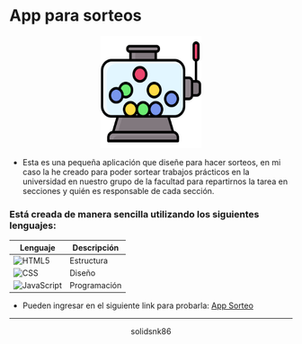 # App para sorteos

<div align="center">
    <img src="public/favicon.png" width="180" height="200" alt="Logo" />
</div>

- Esta es una pequeña aplicación que diseñe para hacer sorteos, en mi caso la he creado para poder sortear trabajos prácticos en la universidad en nuestro grupo de la facultad para repartirnos la tarea en secciones y quién es responsable de cada sección.

### Está creada de manera sencilla utilizando los siguientes lenguajes:

| Lenguaje                                                                                             | Descripción  |
| ---------------------------------------------------------------------------------------------------- | ------------ |
| ![HTML5](https://img.shields.io/badge/HTML5-%23E34F26.svg?logo=html5&logoColor=white)                | Estructura   |
| ![CSS](https://img.shields.io/badge/CSS-%231572B6.svg?logo=css3&logoColor=white)                     | Diseño       |
| ![JavaScript](https://img.shields.io/badge/JavaScript-%23F7DF1E.svg?logo=javascript&logoColor=black) | Programación |

- Pueden ingresar en el siguiente link para probarla: <a href="https://solidsnk86.github.io/app_sorteo/">App Sorteo</a>

---

<div align="center">
    solidsnk86
</div>
